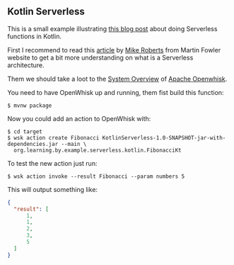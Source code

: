 ## Kotlin Serverless
This is a small example illustrating [this blog post](https://www.juan-medina.com/2017/07/21/kotlin-serverless/) 
about doing Serverless functions in Kotlin.

First I recommend to read this [article](https://martinfowler.com/articles/serverless.html) by [Mike Roberts](https://twitter.com/mikebroberts) from Martin Fowler website to get a bit more understanding on what is a Serverless architecture.

Them we should take a loot to the [System Overview](https://github.com/apache/incubator-openwhisk/blob/master/docs/about.md) of [Apache Openwhisk](http://openwhisk.incubator.apache.org/).
 
You need to have OpenWhisk up and running, them fist build this function:

```shell
$ mvnw package
```

Now you could add an action to OpenWhisk with:

```shell
$ cd target
$ wsk action create Fibonacci KotlinServerless-1.0-SNAPSHOT-jar-with-dependencies.jar --main \
  org.learning.by.example.serverless.kotlin.FibonacciKt
```

To test the new action just run:

```shell
$ wsk action invoke --result Fibonacci --param numbers 5 
```

This will output something like:

```json
{
  "result": [
      1,
      1,
      2,
      3,
      5
  ]
}
```
